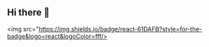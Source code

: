## Hi there 👋

<img src="https://img.shields.io/badge/react-61DAFB?style=for-the-badge&logo=react&logoColor=fff/>
